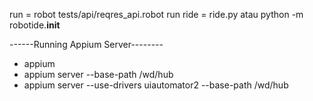 run = robot tests/api/reqres_api.robot
run ride = ride.py atau python -m robotide.__init__

------Running Appium Server--------
- appium
- appium server --base-path /wd/hub
- appium server --use-drivers uiautomator2 --base-path /wd/hub
